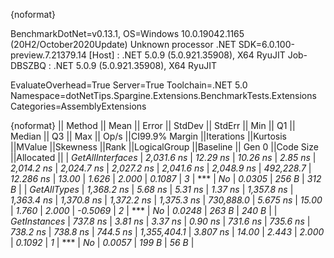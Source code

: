 {noformat}

BenchmarkDotNet=v0.13.1, OS=Windows 10.0.19042.1165 (20H2/October2020Update)
Unknown processor
.NET SDK=6.0.100-preview.7.21379.14
  [Host]     : .NET 5.0.9 (5.0.921.35908), X64 RyuJIT
  Job-DBSZBQ : .NET 5.0.9 (5.0.921.35908), X64 RyuJIT

EvaluateOverhead=True  Server=True  Toolchain=.NET 5.0  
Namespace=dotNetTips.Spargine.Extensions.BenchmarkTests.Extensions  Categories=AssemblyExtensions  

{noformat}
||          Method ||      Mean ||   Error ||  StdDev || StdErr ||       Min ||        Q1 ||    Median ||        Q3 ||       Max ||       Op/s ||CI99.9% Margin ||Iterations ||Kurtosis ||MValue ||Skewness ||Rank ||LogicalGroup ||Baseline || Gen 0 ||Code Size ||Allocated ||
| *GetAllInterfaces* | *2,031.6 ns* | *12.29 ns* | *10.26 ns* | *2.85 ns* | *2,014.2 ns* | *2,024.7 ns* | *2,027.2 ns* | *2,041.6 ns* | *2,048.9 ns* |   *492,228.7* |      *12.286 ns* |      *13.00* |    *1.626* |  *2.000* |   *0.1087* |    *3* |            *** |       *No* | *0.0305* |     *256 B* |     *312 B* |
|      *GetAllTypes* | *1,368.2 ns* |  *5.68 ns* |  *5.31 ns* | *1.37 ns* | *1,357.8 ns* | *1,363.4 ns* | *1,370.8 ns* | *1,372.2 ns* | *1,375.3 ns* |   *730,888.0* |       *5.675 ns* |      *15.00* |    *1.760* |  *2.000* |  *-0.5069* |    *2* |            *** |       *No* | *0.0248* |     *263 B* |     *240 B* |
|     *GetInstances* |   *737.8 ns* |  *3.81 ns* |  *3.37 ns* | *0.90 ns* |   *731.6 ns* |   *735.6 ns* |   *738.2 ns* |   *738.8 ns* |   *744.5 ns* | *1,355,404.1* |       *3.807 ns* |      *14.00* |    *2.443* |  *2.000* |   *0.1092* |    *1* |            *** |       *No* | *0.0057* |     *199 B* |      *56 B* |
